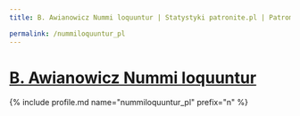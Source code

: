 ```yaml
---
title: B. Awianowicz Nummi loquuntur | Statystyki patronite.pl | Patromierz

permalink: /nummiloquuntur_pl
---
```


# [B. Awianowicz Nummi loquuntur](https://patronite.pl/nummiloquuntur_pl)

{% include profile.md name="nummiloquuntur_pl" prefix="n" %}

